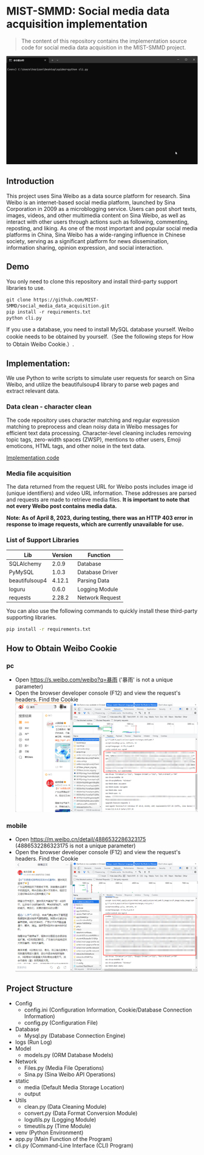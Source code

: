 # MIST-SMMD: Social media data acquisition implementation

> The content of this repository contains the implementation source code for social media data acquisition in the MIST-SMMD project.

![introduce](/static/images/intro.gif)


## Introduction
This project uses Sina Weibo as a data source platform for research. 
Sina Weibo is an internet-based social media platform, launched by Sina Corporation in 2009 as a microblogging service. 
Users can post short texts, images, videos, and other multimedia content on Sina Weibo, 
as well as interact with other users through actions such as following, commenting, reposting, and liking. 
As one of the most important and popular social media platforms in China, 
Sina Weibo has a wide-ranging influence in Chinese society, 
serving as a significant platform for news dissemination, 
information sharing, opinion expression, and social interaction.

## Demo
You only need to clone this repository and install third-party support libraries to use.
```
git clone https://github.com/MIST-SMMD/social_media_data_acquisition.git
pip install -r requirements.txt
python cli.py
```
If you use a database, you need to install MySQL database yourself. Weibo cookie needs to be obtained by yourself.（See the following steps for How to Obtain Weibo Cookie.）.


## Implementation:
We use Python to write scripts to simulate user requests for search on Sina Weibo,
and utilize the beautifulsoup4 library to parse web pages and extract relevant data.

### Data clean - character clean
The code repository uses character matching and regular expression matching
to preprocess and clean noisy data in Weibo messages for efficient text data processing. 
Character-level cleaning includes removing topic tags, zero-width spaces (ZWSP), 
mentions to other users, Emoji emoticons, HTML tags, and other noise in the text data.

[Implementation code](/Utils/clean.py)

### Media file acquisition
The data returned from the request URL for Weibo posts includes image id (unique identifiers) and video URL information.
These addresses are parsed and requests are made to retrieve media files.
**It is important to note that not every Weibo post contains media data.**

**Note: As of April 8, 2023, during testing, there was an HTTP 403 error in response to image requests,
which are currently unavailable for use.**


### List of Support Libraries
| Lib            | Version | Function        | 
|----------------|---------|-----------------|
| SQLAlchemy     | 2.0.9   | Database        |
| PyMySQL        | 1.0.3   | Database Driver |
| beautifulsoup4 | 4.12.1  | Parsing Data    |
| loguru         | 0.6.0   | Logging Module  |
| requests       | 2.28.2  | Network Request |

You can also use the following commands to quickly install these third-party supporting libraries.
```bash
pip install -r requirements.txt
```

## How to Obtain Weibo Cookie
### pc
- Open https://s.weibo.com/weibo?q=暴雨 ('暴雨' is not a unique parameter)
- Open the browser developer console (F12) and view the request's headers. Find the Cookie
![developer console](/static/images/20230407221120.png)
### mobile 
- Open https://m.weibo.cn/detail/4886532286323175 (4886532286323175 is not a unique parameter)
- Open the browser developer console (F12) and view the request's headers. Find the Cookie
![developer console](/static/images/20230407221334.png)

## Project Structure
- Config
  - config.ini (Configuration Information, Cookie/Database Connection Information)
  - config.py (Configuration File)
- Database
  - Mysql.py (Database Connection Engine)
- logs (Run Log)
- Model
  - models.py (ORM Database Models)
- Network
  - Files.py (Media File Operations)
  - Sina.py (Sina Weibo API Operations)
- static
  - media (Default Media Storage Location)
  - output
- Utils
  - clean.py (Data Cleaning Module)
  - convert.py (Data Format Conversion Module)
  - logutils.py (Logging Module)
  - timeutils.py (Time Module)
- venv (Python Environment)
- app.py (Main Function of the Program)
- cli.py (Command-Line Interface (CLI) Program)

